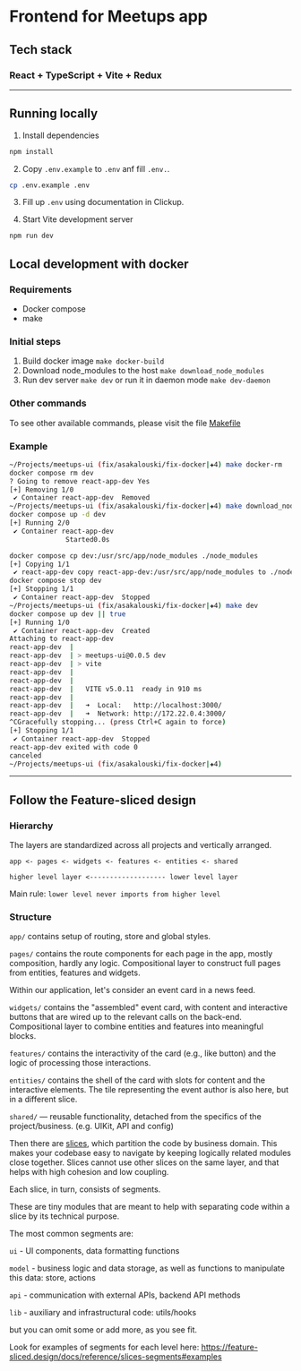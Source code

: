 # Frontend for Meetups app

## Tech stack

### React + TypeScript + Vite + Redux

------

## Running locally

1. Install dependencies

```bash
npm install
```

2. Copy `.env.example` to `.env` anf fill `.env.`.

```bash
cp .env.example .env
```
3. Fill up `.env` using documentation in Clickup.

4. Start Vite development server

```bash
npm run dev
```

## Local development with docker

### Requirements
- Docker compose
- make

### Initial steps
1. Build docker image
  `make docker-build`
2. Download node_modules to the host
  `make download_node_modules`
3. Run dev server
  `make dev` or run it in daemon mode `make dev-daemon`

### Other commands

To see other available commands, please visit the file [Makefile](./Makefile)

### Example
```bash
~/Projects/meetups-ui (fix/asakalouski/fix-docker|✚4) make docker-rm
docker compose rm dev
? Going to remove react-app-dev Yes
[+] Removing 1/0
 ✔ Container react-app-dev  Removed
~/Projects/meetups-ui (fix/asakalouski/fix-docker|✚4) make download_node_modules
docker compose up -d dev
[+] Running 2/0
 ✔ Container react-app-dev                                                                                                                            C[+] Running 2/2
              Started0.0s

docker compose cp dev:/usr/src/app/node_modules ./node_modules
[+] Copying 1/1
 ✔ react-app-dev copy react-app-dev:/usr/src/app/node_modules to ./node_modules Copied                                                           13.3s
docker compose stop dev
[+] Stopping 1/1
 ✔ Container react-app-dev  Stopped                                                                                                              10.4s
~/Projects/meetups-ui (fix/asakalouski/fix-docker|✚4) make dev
docker compose up dev || true
[+] Running 1/0
 ✔ Container react-app-dev  Created                                                                                                               0.0s
Attaching to react-app-dev
react-app-dev  |
react-app-dev  | > meetups-ui@0.0.5 dev
react-app-dev  | > vite
react-app-dev  |
react-app-dev  |
react-app-dev  |   VITE v5.0.11  ready in 910 ms
react-app-dev  |
react-app-dev  |   ➜  Local:   http://localhost:3000/
react-app-dev  |   ➜  Network: http://172.22.0.4:3000/
^CGracefully stopping... (press Ctrl+C again to force)
[+] Stopping 1/1
 ✔ Container react-app-dev  Stopped                                                                                                              10.3s
react-app-dev exited with code 0
canceled
~/Projects/meetups-ui (fix/asakalouski/fix-docker|✚4)
```

------
## Follow the Feature-sliced design
### Hierarchy
The layers are standardized across all projects and vertically arranged.

`app <- pages <- widgets <- features <- entities <- shared`

`higher level layer <------------------- lower level layer`

Main rule: `lower level never imports from higher level`

### Structure

`app/` contains setup of routing, store and global styles.

`pages/` contains the route components for each page in the app, mostly composition, hardly any logic.  Compositional layer to construct full pages from entities, features and widgets.

Within our application, let's consider an event card in a news feed.

`widgets/` contains the "assembled" event card, with content and interactive buttons that are wired up to the relevant calls  on the back-end. Compositional layer to combine entities and features into meaningful blocks.

`features/` contains the interactivity of the card (e.g., like button) and the logic of processing those interactions.

`entities/` contains the shell of the card with slots for content and the interactive elements. The tile representing the event author is also here, but in a different slice.

`shared/` — reusable functionality, detached from the specifics of the project/business. (e.g. UIKit, API and config)

Then there are [slices](https://feature-sliced.design/docs/reference/slices-segments#slices), which partition the code by business domain. This makes your codebase easy to navigate by keeping logically related modules close together. Slices cannot use other slices on the same layer, and that helps with high cohesion and low coupling.

Each slice, in turn, consists of segments.

These are tiny modules that are meant to help with separating code within a slice by its technical purpose.

The most common segments are:

`ui` - UI components, data formatting functions

`model` - business logic and data storage, as well as functions to manipulate this data: store, actions

`api` - communication with external APIs, backend API methods

`lib` -  auxiliary and infrastructural code: utils/hooks

 but you can omit some or add more, as you see fit.

Look for examples of segments for each level here: https://feature-sliced.design/docs/reference/slices-segments#examples
